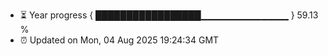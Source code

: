 - ⏳ Year progress { █████████████████▁▁▁▁▁▁▁▁▁▁▁▁▁ } 59.13 %
- ⏰ Updated on Mon, 04 Aug 2025 19:24:34 GMT

